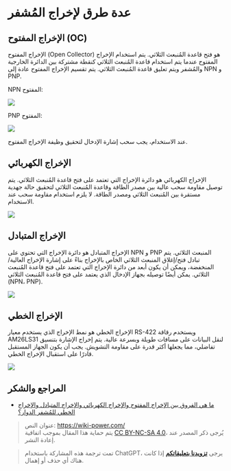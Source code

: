 # عدة طرق لإخراج المُشفر

## الإخراج المفتوح (OC)

الإخراج المفتوح (Open Collector) هو فتح قاعدة المُنبعث الثلاثي. يتم استخدام الإخراج المفتوح عندما يتم استخدام قاعدة المُنبعث الثلاثي كنقطة مشتركة بين الدائرة الخارجية والمُشفر ويتم تعليق قاعدة المُنبعث الثلاثي. يتم تقسيم الإخراج المفتوح عادة إلى NPN و PNP.

NPN المفتوح:

![](https://wiki-media-1253965369.cos.ap-guangzhou.myqcloud.com/img/20211208154257.png)

PNP المفتوح:

![](https://wiki-media-1253965369.cos.ap-guangzhou.myqcloud.com/img/20211208154320.png)

عند الاستخدام، يجب سحب إشارة الإدخال لتحقيق وظيفة الإخراج المفتوح.

## الإخراج الكهربائي

الإخراج الكهربائي هو دائرة الإخراج التي تعتمد على فتح قاعدة المُنبعث الثلاثي. يتم توصيل مقاومة سحب عالية بين مصدر الطاقة وقاعدة المُنبعث الثلاثي لتحقيق حالة جهدية مستقرة بين المُنبعث الثلاثي ومصدر الطاقة. لا يلزم استخدام مقاومة سحب عند الاستخدام.

![](https://wiki-media-1253965369.cos.ap-guangzhou.myqcloud.com/img/20211208154330.png)

## الإخراج المتبادل

الإخراج المتبادل هو دائرة الإخراج التي تحتوي على NPN و PNP المنبعث الثلاثي. يتم تبادل فتح/إغلاق المنبعث الثلاثي الخاص بالإخراج بناءً على إشارة الإخراج العالية/المنخفضة، ويمكن أن يكون أبعد من دائرة الإخراج التي تعتمد على فتح قاعدة المُنبعث الثلاثي. يمكن أيضًا توصيله بجهاز الإدخال الذي يعتمد على فتح قاعدة المُنبعث الثلاثي (NPN، PNP).

![](https://wiki-media-1253965369.cos.ap-guangzhou.myqcloud.com/img/20211208154343.png)

## الإخراج الخطي

الإخراج الخطي هو نمط الإخراج الذي يستخدم معيار RS-422 ويستخدم رقاقة AM26LS31 لنقل البيانات على مسافات طويلة وبسرعة عالية. يتم إخراج الإشارة بتنسيق تفاضلي، مما يجعلها أكثر قدرة على مقاومة التشويش. يجب أن يكون الجهاز المستقبل قادرًا على استقبال الإخراج الخطي.

![](https://wiki-media-1253965369.cos.ap-guangzhou.myqcloud.com/img/20211208154352.png)

## المراجع والشكر

- [ما هي الفروق بين الإخراج المفتوح والإخراج الكهربائي والإخراج المتبادل والإخراج الخطي للمُشفر الدوار؟](https://blog.csdn.net/xuyaosong/article/details/78351208)

> عنوان النص: <https://wiki-power.com/>  
> يتم حماية هذا المقال بموجب اتفاقية [CC BY-NC-SA 4.0](https://creativecommons.org/licenses/by/4.0/deed.zh)، يُرجى ذكر المصدر عند إعادة النشر.

> تمت ترجمة هذه المشاركة باستخدام ChatGPT، يرجى [**تزويدنا بتعليقاتكم**](https://github.com/linyuxuanlin/Wiki_MkDocs/issues/new) إذا كانت هناك أي حذف أو إهمال.